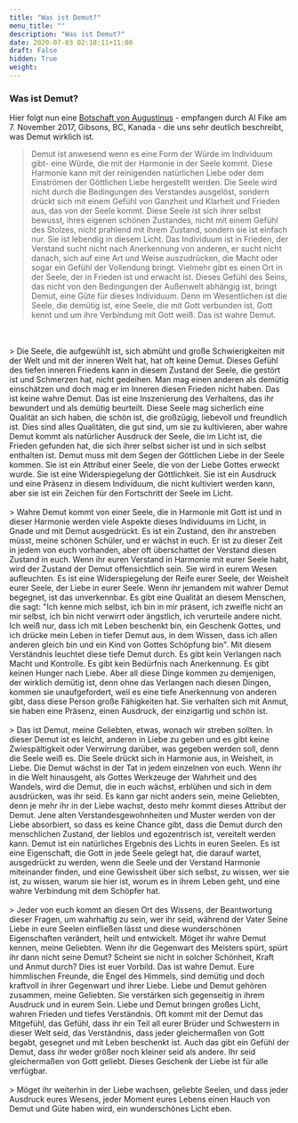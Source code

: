 ```yaml
---
title: "Was ist Demut?"
menu_title: ""
description: "Was ist Demut?"
date: 2020-07-03 02:18:11+11:00
draft: False
hidden: True
weight:
---
```

### Was ist Demut?

Hier folgt nun eine [Botschaft von Augustinus](/aktuelle-botschaften/aktuelle-botschaften-in-reihenfolge-des-datums/aktuelle-botschaften-2017/demut-af-augustinus-7-november-2017/) - empfangen durch Al Fike am 7. November 2017, Gibsons, BC, Kanada - die uns sehr deutlich beschreibt, was Demut wirklich ist.

> Demut ist anwesend wenn es eine Form der Würde im Individuum gibt- eine Würde, die mit der Harmonie in der Seele kommt. Diese Harmonie kann mit der reinigenden natürlichen Liebe oder dem Einströmen der Göttlichen Liebe hergestellt werden. Die Seele wird nicht durch die Bedingungen des Verstandes ausgelöst, sondern drückt sich mit einem Gefühl von Ganzheit und Klarheit und Frieden aus, das von der Seele kommt. Diese Seele ist sich ihrer selbst bewusst, ihres eigenen schönen Zustandes, nicht mit einem Gefühl des Stolzes, nicht prahlend mit ihrem Zustand, sondern sie ist einfach nur. Sie ist lebendig in diesem Licht. Das Individuum ist in Frieden, der Verstand sucht nicht nach Anerkennung von anderen, er sucht nicht danach, sich auf eine Art und Weise auszudrücken, die Macht oder sogar ein Gefühl der Vollendung bringt. Vielmehr gibt es einen Ort in der Seele, der in Frieden ist und erwacht ist. Dieses Gefühl des Seins, das nicht von den Bedingungen der Außenwelt abhängig ist, bringt Demut, eine Güte für dieses Individuum. Denn im Wesentlichen ist die Seele, die demütig ist, eine Seele, die mit Gott verbunden ist, Gott kennt und um ihre Verbindung mit Gott weiß. Das ist wahre Demut.
<br>
<br>
> Die Seele, die aufgewühlt ist, sich abmüht und große Schwierigkeiten mit der Welt und mit der inneren Welt hat, hat oft keine Demut. Dieses Gefühl des tiefen inneren Friedens kann in diesem Zustand der Seele, die gestört ist und Schmerzen hat, nicht gedeihen. Man mag einen anderen als demütig einschätzen und doch mag er im Inneren diesen Frieden nicht haben. Das ist keine wahre Demut. Das ist eine Inszenierung des Verhaltens, das ihr bewundert und als demütig beurteilt. Diese Seele mag sicherlich eine Qualität an sich haben, die schön ist, die großzügig, liebevoll und freundlich ist. Dies sind alles Qualitäten, die gut sind, um sie zu kultivieren, aber wahre Demut kommt als natürlicher Ausdruck der Seele, die im Licht ist, die Frieden gefunden hat, die sich ihrer selbst sicher ist und in sich selbst enthalten ist. Demut muss mit dem Segen der Göttlichen Liebe in der Seele kommen. Sie ist ein Attribut einer Seele, die von der Liebe Gottes erweckt wurde. Sie ist eine Widerspiegelung der Göttlichkeit. Sie ist ein Ausdruck und eine Präsenz in diesem Individuum, die nicht kultiviert werden kann, aber sie ist ein Zeichen für den Fortschritt der Seele im Licht.
<br>
<br>
> Wahre Demut kommt von einer Seele, die in Harmonie mit Gott ist und in dieser Harmonie werden viele Aspekte dieses Individuums im Licht, in Gnade und mit Demut ausgedrückt. Es ist ein Zustand, den ihr anstreben müsst, meine schönen Schüler, und er wächst in euch. Er ist zu dieser Zeit in jedem von euch vorhanden, aber oft überschattet der Verstand diesen Zustand in euch. Wenn ihr euren Verstand in Harmonie mit eurer Seele habt, wird der Zustand der Demut offensichtlich sein. Sie wird in eurem Wesen aufleuchten. Es ist eine Widerspiegelung der Reife eurer Seele, der Weisheit eurer Seele, der Liebe in eurer Seele. Wenn ihr jemandem mit wahrer Demut begegnet, ist das unverkennbar. Es gibt eine Qualität an diesem Menschen, die sagt: "Ich kenne mich selbst, ich bin in mir präsent, ich zweifle nicht an mir selbst, ich bin nicht verwirrt oder ängstlich, ich verurteile andere nicht. Ich weiß nur, dass ich mit Leben beschenkt bin, ein Geschenk Gottes, und ich drücke mein Leben in tiefer Demut aus, in dem Wissen, dass ich allen anderen gleich bin und ein Kind von Gottes Schöpfung bin". Mit diesem Verständnis leuchtet diese tiefe Demut durch. Es gibt kein Verlangen nach Macht und Kontrolle. Es gibt kein Bedürfnis nach Anerkennung. Es gibt keinen Hunger nach Liebe. Aber all diese Dinge kommen zu demjenigen, der wirklich demütig ist, denn ohne das Verlangen nach diesen Dingen, kommen sie unaufgefordert, weil es eine tiefe Anerkennung von anderen gibt, dass diese Person große Fähigkeiten hat. Sie verhalten sich mit Anmut, sie haben eine Präsenz, einen Ausdruck, der einzigartig und schön ist.
<br>
<br>
> Das ist Demut, meine Geliebten, etwas, wonach wir streben sollten. In dieser Demut ist es leicht, anderen in Liebe zu geben und es gibt keine Zwiespältigkeit oder Verwirrung darüber, was gegeben werden soll, denn die Seele weiß es. Die Seele drückt sich in Harmonie aus, in Weisheit, in Liebe. Die Demut wächst in der Tat in jedem einzelnen von euch. Wenn ihr in die Welt hinausgeht, als Gottes Werkzeuge der Wahrheit und des Wandels, wird die Demut, die in euch wächst, erblühen und sich in dem ausdrücken, was ihr seid. Es kann gar nicht anders sein, meine Geliebten, denn je mehr ihr in der Liebe wachst, desto mehr kommt dieses Attribut der Demut. Jene alten Verstandesgewohnheiten und Muster werden von der Liebe absorbiert, so dass es keine Chance gibt, dass die Demut durch den menschlichen Zustand, der lieblos und egozentrisch ist, vereitelt werden kann. Demut ist ein natürliches Ergebnis des Lichts in euren Seelen. Es ist eine Eigenschaft, die Gott in jede Seele gelegt hat, die darauf wartet, ausgedrückt zu werden, wenn die Seele und der Verstand Harmonie miteinander finden, und eine Gewissheit über sich selbst, zu wissen, wer sie ist, zu wissen, warum sie hier ist, worum es in ihrem Leben geht, und eine wahre Verbindung mit dem Schöpfer hat.
<br>
<br>
> Jeder von euch kommt an diesen Ort des Wissens, der Beantwortung dieser Fragen, um wahrhaftig zu sein, wer ihr seid, während der Vater Seine Liebe in eure Seelen einfließen lässt und diese wunderschönen Eigenschaften verändert, heilt und entwickelt. Möget ihr wahre Demut kennen, meine Geliebten. Wenn ihr die Gegenwart des Meisters spürt, spürt ihr dann nicht seine Demut? Scheint sie nicht in solcher Schönheit, Kraft und Anmut durch? Dies ist euer Vorbild. Das ist wahre Demut. Eure himmlischen Freunde, die Engel des Himmels, sind demütig und doch kraftvoll in ihrer Gegenwart und ihrer Liebe. Liebe und Demut gehören zusammen, meine Geliebten. Sie verstärken sich gegenseitig in ihrem Ausdruck und in eurem Sein. Liebe und Demut bringen großes Licht, wahren Frieden und tiefes Verständnis. Oft kommt mit der Demut das Mitgefühl, das Gefühl, dass ihr ein Teil all eurer Brüder und Schwestern in dieser Welt seid, das Verständnis, dass jeder gleichermaßen von Gott begabt, gesegnet und mit Leben beschenkt ist. Auch das gibt ein Gefühl der Demut, dass ihr weder größer noch kleiner seid als andere. Ihr seid gleichermaßen von Gott geliebt. Dieses Geschenk der Liebe ist für alle verfügbar.
<br>
<br>
> Möget ihr weiterhin in der Liebe wachsen, geliebte Seelen, und dass jeder Ausdruck eures Wesens, jeder Moment eures Lebens einen Hauch von Demut und Güte haben wird, ein wunderschönes Licht eben.

